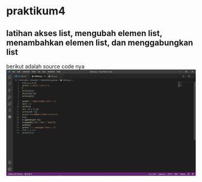 # praktikum4

## latihan akses list, mengubah elemen list, menambahkan elemen list, dan menggabungkan list
berikut adalah source code nya
![Gambar 1](ss/1.png)